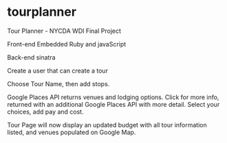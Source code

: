 # tourplanner
Tour Planner - NYCDA WDI Final Project


Front-end Embedded Ruby and javaScript

Back-end sinatra


Create a user that can create a tour

Choose Tour Name, then add stops.

Google Places API returns venues and lodging options. Click for more info, returned with an additional Google Places API with more detail. Select your choices, add pay and cost.


Tour Page will now display an updated budget with all tour information listed, and venues populated on Google Map.
